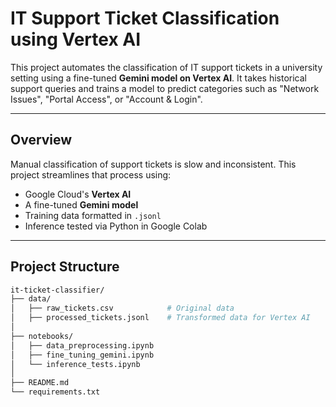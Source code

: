 #  IT Support Ticket Classification using Vertex AI

This project automates the classification of IT support tickets in a university setting using a fine-tuned **Gemini model on Vertex AI**. It takes historical support queries and trains a model to predict categories such as "Network Issues", "Portal Access", or "Account & Login".

---

##  Overview

Manual classification of support tickets is slow and inconsistent. This project streamlines that process using:
- Google Cloud's **Vertex AI**
- A fine-tuned **Gemini model**
- Training data formatted in `.jsonl`
- Inference tested via Python in Google Colab

---

##  Project Structure

```bash
it-ticket-classifier/
├── data/
│   ├── raw_tickets.csv            # Original data
│   ├── processed_tickets.jsonl    # Transformed data for Vertex AI
│
├── notebooks/
│   ├── data_preprocessing.ipynb
│   ├── fine_tuning_gemini.ipynb
│   └── inference_tests.ipynb
│
├── README.md
└── requirements.txt
